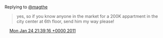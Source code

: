 Replying to [@magthe](https://twitter.com/magthe/status/29463801740926976)

> yes, so if you know anyone in the market for a 200K appartment in the city center at 6th floor, send him my way please\!

<img src="../../media/tweet.ico" width="12" /> [Mon Jan 24 21:39:16 +0000 2011](https://twitter.com/DromerDenker/status/29654492324564992)